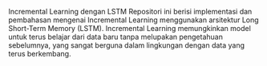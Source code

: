 Incremental Learning dengan LSTM Repositori ini berisi implementasi dan pembahasan mengenai Incremental Learning menggunakan arsitektur Long Short-Term Memory (LSTM). Incremental Learning memungkinkan model untuk terus belajar dari data baru tanpa melupakan pengetahuan sebelumnya, yang sangat berguna dalam lingkungan dengan data yang terus berkembang.
